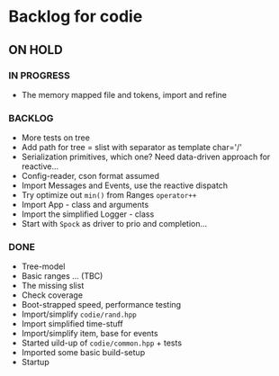 # Backlog for codie

## ON HOLD

### IN PROGRESS
* The memory mapped file and tokens, import and refine

### BACKLOG
* More tests on tree
* Add path for tree = slist<string> with separator as template char='/'
* Serialization primitives, which one? Need data-driven approach for reactive...
* Config-reader, cson format assumed
* Import Messages and Events, use the reactive dispatch
* Try optimize out `min()` from Ranges `operator++`
* Import App - class and arguments
* Import the simplified Logger - class
* Start with `Spock` as driver to prio and completion...

### DONE
* Tree-model
* Basic ranges ... (TBC)
* The missing slist
* Check coverage
* Boot-strapped speed, performance testing
* Import/simplify `codie/rand.hpp`
* Import simplified time-stuff
* Import/simplify item, base for events
* Started uild-up of `codie/common.hpp` + tests
* Imported some basic build-setup
* Startup